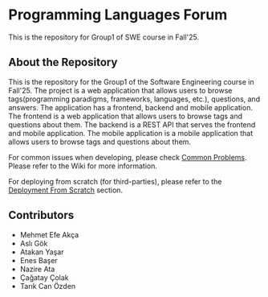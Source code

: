 ﻿# Programming Languages Forum
This is the repository for Group1 of SWE course in Fall'25.

## About the Repository

This is the repository for the Group1 of the Software Engineering course in Fall'25. The project is a web application that allows users to browse tags(programming paradigms, frameworks, languages, etc.), questions, and answers. The application has a frontend, backend and mobile application. The frontend is a web application that allows users to browse tags and questions about them. The backend is a REST API that serves the frontend and mobile application. The mobile application is a mobile application that allows users to browse tags and questions about them.

For common issues when developing, please check [Common Problems](#common-problems). Please refer to the Wiki for more information.

For deploying from scratch (for third-parties), please refer to the [Deployment From Scratch](#deployment-from-scratch) section.

## Contributors

- Mehmet Efe Akça
- Aslı Gök
- Atakan Yaşar
- Enes Başer
- Nazire Ata
- Çağatay Çolak
- Tarık Can Özden
